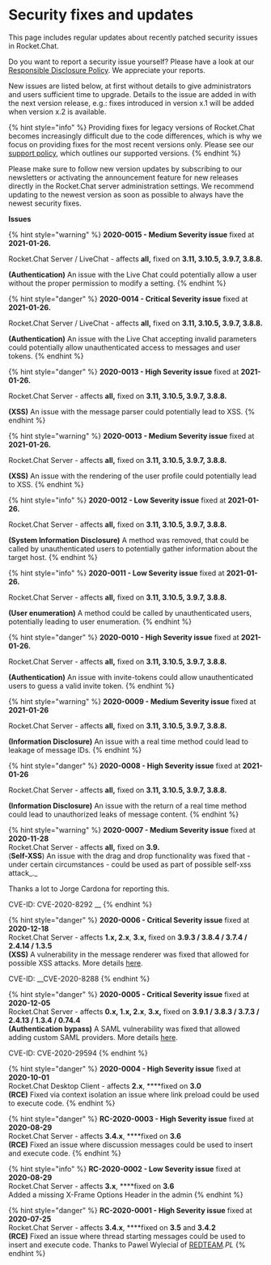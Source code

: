 # Security fixes and updates

This page includes regular updates about recently patched security issues in Rocket.Chat.

Do you want to report a security issue yourself? Please have a look at our [Responsible Disclosure Policy](https://docs.rocket.chat/contributors/contributing/security#if-you-find-a-security-issue). We appreciate your reports.

New issues are listed below, at first without details to give administrators and users sufficient time to upgrade. Details to the issue are added in with the next version release, e.g.: fixes introduced in version x.1 will be added when version x.2 is available.

{% hint style="info" %}
Providing fixes for legacy versions of Rocket.Chat becomes increasingly difficult due to the code differences, which is why we focus on providing fixes for the most recent versions only. Please see our [support policy](https://docs.rocket.chat/getting-support), which outlines our supported versions.
{% endhint %}

Please make sure to follow new version updates by subscribing to our newsletters or activating the announcement feature for new releases directly in the Rocket.Chat server administration settings. We recommend updating to the newest version as soon as possible to always have the newest security fixes.

**Issues**

{% hint style="warning" %}
**2020-0015 - Medium Severity issue** fixed at **2021-01-26.**

Rocket.Chat Server / LiveChat - affects **all,** fixed on **3.11, 3.10.5, 3.9.7, 3.8.8.**

**\(Authentication\)** An issue with the Live Chat could potentially allow a user without the proper permission to modify a setting.
{% endhint %}

{% hint style="danger" %}
**2020-0014 - Critical Severity issue** fixed at **2021-01-26.**

Rocket.Chat Server / LiveChat - affects **all,** fixed on **3.11, 3.10.5, 3.9.7, 3.8.8.**

**\(Authentication\)** An issue with the Live Chat accepting invalid parameters  could potentially allow unauthenticated access to messages and user tokens.
{% endhint %}

{% hint style="danger" %}
**2020-0013 - High Severity issue** fixed at **2021-01-26.**

Rocket.Chat Server - affects **all,** fixed on **3.11, 3.10.5, 3.9.7, 3.8.8.**

**\(XSS\)** An issue with the message parser could potentially lead to XSS.
{% endhint %}

{% hint style="warning" %}
**2020-0013 - Medium Severity issue** fixed at **2021-01-26.**

Rocket.Chat Server - affects **all,** fixed on **3.11, 3.10.5, 3.9.7, 3.8.8.**

**\(XSS\)** An issue with the rendering of the user profile could potentially lead to XSS.
{% endhint %}

{% hint style="info" %}
**2020-0012 - Low Severity issue** fixed at **2021-01-26.**

Rocket.Chat Server - affects **all,** fixed on **3.11, 3.10.5, 3.9.7, 3.8.8.**

**\(System Information Disclosure\)** A method was removed, that could be called by unauthenticated users to potentially gather information about the target host.
{% endhint %}

{% hint style="info" %}
**2020-0011 - Low Severity issue** fixed at **2021-01-26.**

Rocket.Chat Server - affects **all,** fixed on **3.11, 3.10.5, 3.9.7, 3.8.8.**

**\(User enumeration\)** A method could be called by unauthenticated users, potentially leading to user enumeration.
{% endhint %}

{% hint style="danger" %}
**2020-0010 - High Severity issue** fixed at **2021-01-26.**

Rocket.Chat Server - affects **all,** fixed on **3.11, 3.10.5, 3.9.7, 3.8.8.**

**\(Authentication\)** An issue with invite-tokens could allow unauthenticated users to guess a valid invite token.
{% endhint %}

{% hint style="warning" %}
**2020-0009 - Medium Severity issue** fixed at **2021-01-26**

Rocket.Chat Server - affects **all,** fixed on **3.11, 3.10.5, 3.9.7, 3.8.8.**

**\(Information Disclosure\)** An issue with a real time method could lead to leakage of message IDs.
{% endhint %}

{% hint style="danger" %}
**2020-0008 - High Severity issue** fixed at **2021-01-26**

Rocket.Chat Server - affects **all,** fixed on **3.11, 3.10.5, 3.9.7, 3.8.8.**

**\(Information Disclosure\)** An issue with the return of a real time method could lead to unauthorized leaks of message content.
{% endhint %}

{% hint style="warning" %}
**2020-0007 - Medium Severity issue** fixed at **2020-11-28**  
Rocket.Chat Server - affects **all,** fixed on **3.9.**  
\(**Self-XSS**\) An issue with the drag and drop functionality was fixed that - under certain circumstances - could be used as part of possible self-xss attack_._ 

Thanks a lot to Jorge Cardona for reporting this.

CVE-ID: CVE-2020-8292	__
{% endhint %}

{% hint style="danger" %}
**2020-0006 - Critical Severity issue** fixed at **2020-12-18**  
Rocket.Chat Server - affects **1.x, 2.x**, **3.x,** fixed on **3.9.3 / 3.8.4 / 3.7.4 / 2.4.14 / 1.3.5**  
**\(XSS\)** A vulnerability in the message renderer was fixed that allowed for possible XSS attacks. More details [here](https://rocket.chat/xss-vulnerability-hotfix-available-for-all-affected-versions).

CVE-ID:  __CVE-2020-8288
{% endhint %}

{% hint style="danger" %}
**2020-0005 - Critical Severity issue** fixed at **2020-12-05**  
Rocket.Chat Server - affects **0.x, 1.x, 2.x**, **3.x,** fixed on **3.9.1 / 3.8.3 / 3.7.3 / 2.4.13 / 1.3.4 / 0.74.4**  
**\(Authentication bypass\)** A SAML vulnerability was fixed that allowed adding custom SAML providers. More details [here](https://rocket.chat/saml-security-hotfix-available/).

CVE-ID: CVE-2020-29594
{% endhint %}

{% hint style="danger" %}
**2020-0004 - High Severity issue** fixed at **2020-10-01**  
Rocket.Chat Desktop Client - affects **2.x**, ****fixed on **3.0**  
**\(RCE\)** Fixed via context isolation an issue where link preload could be used to execute code.
{% endhint %}

{% hint style="danger" %}
**RC-2020-0003 - High Severity issue** fixed at **2020-08-29**  
Rocket.Chat Server - affects **3.4.x**, ****fixed on **3.6**  
**\(RCE\)** Fixed an issue where discussion messages could be used to insert and execute code.
{% endhint %}

{% hint style="info" %}
**RC-2020-0002 - Low Severity issue** fixed at **2020-08-29**  
Rocket.Chat Server - affects **3.x**, ****fixed on **3.6**   
Added a missing X-Frame Options Header in the admin
{% endhint %}

{% hint style="danger" %}
**RC-2020-0001 - High Severity issue** fixed at **2020-07-25**  
Rocket.Chat Server - affects **3.4.x**, ****fixed on **3.5** and **3.4.2**  
**\(RCE\)** Fixed an issue where thread starting messages could be used to insert and execute code. Thanks to Pawel Wylecial of [REDTEAM](http://redteam.pl/)_.PL_
{% endhint %}




